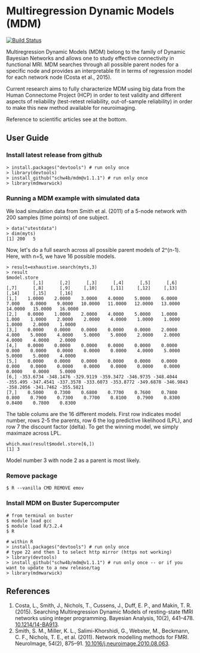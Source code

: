 # Multiregression Dynamic Models (MDM)
[![Build Status](https://travis-ci.org/schw4b/mdm.png?branch=master)](https://travis-ci.org/schw4b/mdm)

Multiregression Dynamic Models (MDM) belong to the family of Dynamic Bayesian Networks and allows one to study effective connectivity in functional MRI. MDM searches through all possible parent nodes for a specific node and provides an interpretable fit in terms of regression model for each network node (Costa et al., 2015).

Current research aims to fully characterize MDM using big data from the Human Connectome Project (HCP) in order to test validity and different aspects of reliability (test-retest reliability, out-of-sample reliability) in order to make this new method available for neuroimaging.

Reference to scientific articles see at the bottom.

## User Guide

### Install latest release from github

    > install.packages("devtools") # run only once
    > library(devtools)
    > install_github("schw4b/mdm@v1.1.1") # run only once
    > library(mdmwarwick)

### Running a MDM example with simulated data

We load simulation data from Smith et al. (2011) of a 5-node network with 200 samples (time points) of one subject.

    > data("utestdata")
    > dim(myts)
    [1] 200   5

Now, let's do a full search across all possible parent models of 2^(n-1). Here, with n=5, we have 16 possible models.

    > result=exhaustive.search(myts,3)
    > result
    $model.store
              [,1]      [,2]      [,3]      [,4]      [,5]      [,6]     [,7]      [,8]      [,9]     [,10]     [,11]     [,12]     [,13]     [,14]     [,15]     [,16]
    [1,]    1.0000    2.0000    3.0000    4.0000    5.0000    6.0000    7.000    8.0000    9.0000   10.0000   11.0000   12.0000   13.0000   14.0000   15.0000   16.0000
    [2,]    0.0000    1.0000    2.0000    4.0000    5.0000    1.0000    1.000    1.0000    2.0000    2.0000    4.0000    1.0000    1.0000    1.0000    2.0000    1.0000
    [3,]    0.0000    0.0000    0.0000    0.0000    0.0000    2.0000    4.000    5.0000    4.0000    5.0000    5.0000    2.0000    2.0000    4.0000    4.0000    2.0000
    [4,]    0.0000    0.0000    0.0000    0.0000    0.0000    0.0000    0.000    0.0000    0.0000    0.0000    0.0000    4.0000    5.0000    5.0000    5.0000    4.0000
    [5,]    0.0000    0.0000    0.0000    0.0000    0.0000    0.0000    0.000    0.0000    0.0000    0.0000    0.0000    0.0000    0.0000    0.0000    0.0000    5.0000
    [6,] -353.6734 -348.1476 -329.9119 -359.3472 -346.9735 -348.4044 -355.495 -347.4541 -337.3578 -333.6073 -353.8772 -349.6878 -346.9843 -358.2056 -341.7462 -355.5821
    [7,]    0.5000    0.7300    0.6800    0.7700    0.7600    0.7800    0.800    0.7900    0.7300    0.7700    0.8100    0.7900    0.8300    0.8400    0.7800    0.8300

The table colums are the 16 different models. First row indicates model number, rows 2-5 the parents, row 6 the log predictive likelihood (LPL), and row 7 the discount factor (delta). To get the winning model, we simply maximaze across LPL.

    which.max(result$model.store[6,])
    [1] 3

Model number 3 with node 2 as a parent is most likely.
  
### Remove package
    $ R --vanilla CMD REMOVE emov

### Install MDM on Buster Supercomputer
    # from terminal on buster
    $ module load gcc
    $ module load R/3.2.4
    $ R

    # within R
    > install.packages("devtools") # run only once
    # type 22 and then 1 to select http mirror (https not working)
    > library(devtools)
    > install_github("schw4b/mdm@v1.1.1") # run only once -- or if you want to update to a new release/tag
    > library(mdmwarwick)

## References
1. Costa, L., Smith, J., Nichols, T., Cussens, J., Duff, E. P., and Makin, T. R. (2015). Searching Multiregression Dynamic Models of resting-state fMRI networks using integer programming. Bayesian Analysis, 10(2), 441–478. [10.1214/14-BA913](http://dx.doi.org/10.1214/14-BA913).
2. Smith, S. M., Miller, K. L., Salimi-Khorshidi, G., Webster, M., Beckmann, C. F., Nichols, T. E., et al. (2011). Network modelling methods for FMRI. NeuroImage, 54(2), 875–91. [10.1016/j.neuroimage.2010.08.063](http://doi.org/10.1016/j.neuroimage.2010.08.063).
